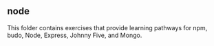 ## node

This folder contains exercises that provide learning pathways for npm, budo, Node, Express, Johnny Five, and Mongo.

